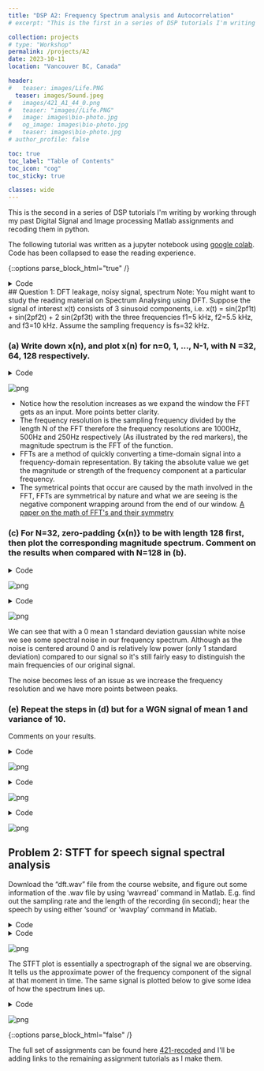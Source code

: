 ```yaml
---
title: "DSP A2: Frequency Spectrum analysis and Autocorrelation"
# excerpt: "This is the first in a series of DSP tutorials I'm writing by working through my past Digital Signal and Image processing course work and "

collection: projects
# type: "Workshop"
permalink: /projects/A2
date: 2023-10-11
location: "Vancouver BC, Canada"

header:
#   teaser: images/Life.PNG
  teaser: images/Sound.jpeg
#   images/421_A1_44_0.png
#   teaser: "images//Life.PNG"
#   image: images\bio-photo.jpg
#   og_image: images\bio-photo.jpg
#   teaser: images\bio-photo.jpg
# author_profile: false

toc: true
toc_label: "Table of Contents"
toc_icon: "cog"
toc_sticky: true

classes: wide
---
```

This is the second in a series of DSP tutorials I'm writing by working through my past Digital Signal and Image processing Matlab assignments and recoding them in python.

The following tutorial was written as a jupyter notebook using [google colab](https://colab.research.google.com/). Code has been collapsed to ease the reading experience.

{::options parse_block_html="true" /}
<details><summary markdown="span">Code</summary>
```python
from google.colab import drive
drive.mount("/content/gdrive", force_remount=True)
```
    Mounted at /content/gdrive
    

```python
import numpy as np
import matplotlib.pyplot as plt
import math
```
</details>
## Question 1: DFT leakage, noisy signal, spectrum
Note: You might want to study the reading material on Spectrum Analysing using DFT.
Suppose the signal of interest x(t) consists of 3 sinusoid components, i.e.
x(t) = sin(2pf1t) + sin(2pf2t) + 2 sin(2pf3t) with the three frequencies f1=5 kHz, f2=5.5
kHz, and f3=10 kHz. Assume the sampling frequency is fs=32 kHz.


### (a) Write down x(n), and plot x(n) for n=0, 1, …, N-1, with N =32, 64, 128 respectively.


<details><summary markdown="span">Code</summary>
```python
# Define frequencies
f1 = 5000; f2 = 5500; f3 = 10000;
Fs = 32000;
# setting our sample times
ts = np.arange(0, 128*1/Fs, 1/Fs)
n = np.arange(0, 128, 1)

x_n = np.sin(2*np.pi*f1*ts) + np.sin(2*np.pi*f2*ts) + 2*np.sin(2*np.pi*f3*ts);

fig, ax = plt.subplots(3, 1, figsize=(10, 5), layout='constrained')
fig.suptitle('Signals')

ax[0].set_title('x(n) N=32', fontsize='medium')
ax[0].set_ylabel('y(n)')
ax[0].stem(n[0:32], x_n[0:32], basefmt = '')

ax[1].set_title('x(n) N=64', fontsize='medium')
ax[1].set_ylabel('y(n)')
ax[1].stem(n[0:64], x_n[0:64], basefmt = '')

ax[2].set_title('x(n) N=128', fontsize='medium')
ax[2].set_ylabel('y(n)')
ax[2].stem(n, x_n, basefmt = '')

plt.show()
```
</details>

![png](421_A2_files/421_A2_5_0.png)


### (b) What is the corresponding frequency resolution? For N=32, 64, and 128, plot the corresponding magnitude spectrums of {x(n)}.
Comment on the results.

<details><summary markdown="span">Code</summary>
```python
# setting out the ffts
y_n1 = np.abs(np.fft.fft(x_n[0:32]))
y_n2 = np.abs(np.fft.fft(x_n[0:64]))
y_n3 = np.abs(np.fft.fft(x_n))

# key step to make sure the frequencies of our FFT match up properly
f1 = n[0:32]*Fs/32
f2 = n[0:64]*Fs/64
f3 = n[0:128]*Fs/128

fig, ax = plt.subplots(3, 1, figsize=(10, 5), layout='constrained')
fig.suptitle('Signals')

ax[0].set_title('magnitude spectrum N = 32 ', fontsize='medium')
ax[0].set_ylabel('|{x(n)}|')
ax[0].set_xlabel('Frequency (Hz)')
ax[0].plot(f1, y_n1)
ax[0].plot(f1, np.zeros(32), '|r')

ax[1].set_title('magnitude spectrum N = 64', fontsize='medium')
ax[1].set_ylabel('|{x(n)}|')
ax[1].set_xlabel('Frequency (Hz)')
ax[1].plot(f2, y_n2)
ax[1].plot(f2, np.zeros(64), '|r')

ax[2].set_title('magnitude spectrum N = 128', fontsize='medium')
ax[2].set_ylabel('|{x(n)}|')
ax[2].set_xlabel('Frequency (Hz)')
ax[2].plot(f3, y_n3)
ax[2].plot(f3, np.zeros(128), '|r')

plt.show()
```
</details>

![png](421_A2_files/421_A2_7_0.png)


- Notice how the resolution increases as we expand the window the FFT gets as an input. More points better clarity.
-  The frequency resolution is the sampling frequency divided by the length N of the FFT therefore the frequency resolutions are 1000Hz, 500Hz and 250Hz respectively (As illustrated by the red markers), the magnitude spectrum is the FFT of the function. 
- FFTs are a method of quickly converting a time-domain signal into a frequency-domain representation. By taking the absolute value we get the magnitude or strength of the frequency component at a particular frequency.
- The symetrical points that occur are caused by the math involved in the FFT, FFTs are symmetrical by nature and what we are seeing is the negative component wrapping around from the end of our window.
[A paper on the math of FFT's and their symmetry](https://web.ece.ucsb.edu/Faculty/Rabiner/ece259/Reprints/144_FFT%20symmetry.pdf)


### (c) For N=32, zero-padding {x(n)} to be with length 128 first, then plot the corresponding magnitude spectrum. Comment on the results when compared with N=128 in (b).




<details><summary markdown="span">Code</summary>
```python
# setting out the ffts
y_n1 = np.abs(np.fft.fft(np.concatenate((x_n[0:32],np.zeros(96)))))
y_n3 = np.abs(np.fft.fft(x_n))

f3 = n[0:128]*Fs/128

fig, ax = plt.subplots(2, 1, figsize=(10, 3), layout='constrained')
fig.suptitle('Signals')

ax[0].set_title('Magnitude spectrum N = 32, zero padded to 128 ', fontsize='medium')
ax[0].set_ylabel('|{x(n)}|')
ax[0].set_xlabel('Frequency (kHz)')
ax[0].plot(f3, y_n1)
ax[0].plot(f3, np.zeros(128), '|r')

ax[1].set_title('Magnitude spectrum N = 128', fontsize='medium')
ax[1].set_ylabel('|{x(n)}|')
ax[1].set_xlabel('Frequency (kHz)')
ax[1].plot(f3, y_n3)
ax[1].plot(f3, np.zeros(128), '|r')

plt.show()
```
</details>

![png](421_A2_files/421_A2_10_0.png)


With zero padding we get an artificially higher resolution.

[zero padding extra reading](https://www.bitweenie.com/listings/fft-zero-padding/)

### (d) Study the effects of Gaussian white noise (WGN).
Generate a zero-mean white Gaussian noise sequence (use ‘randn’ in Matlab) with variance 1. For N=32, plot the noise sequence, the signal sequence of (a), and the result of adding the two signals.
Repeat (a) and (b) by using the above noisy signal.

<details><summary markdown="span">Code</summary>
```python
# Define frequencies
f1 = 5000; f2 = 5500; f3 = 10000;
Fs = 32000;
# setting our sample times
ts = np.arange(0, 128*1/Fs, 1/Fs)
n = np.arange(0, 128, 1)

noise = np.random.normal(0, 1, size=128)
x_n = np.sin(2*np.pi*f1*ts) + np.sin(2*np.pi*f2*ts) + 2*np.sin(2*np.pi*f3*ts);
noisy_x_n = x_n + noise

fig, ax = plt.subplots(3, 1, figsize=(10, 5), layout='constrained')
fig.suptitle('Signals')

ax[0].set_title('Gaussian noise 0 mean 1 std', fontsize='medium')
ax[0].set_ylabel('y(n)')
ax[0].stem(n[0:32], noise[0:32], 'r', basefmt = '')

ax[1].set_title('Original signal', fontsize='medium')
ax[1].set_ylabel('y(n)')
ax[1].stem(n[0:32], x_n[0:32], basefmt = '')

ax[2].set_title('Signal + Noise', fontsize='medium')
ax[2].set_ylabel('y(n)')
ax[2].stem(n[0:32], noisy_x_n[0:32], 'm', basefmt = '')

plt.show()


```
</details>

![png](421_A2_files/421_A2_14_0.png)


<details><summary markdown="span">Code</summary>
```python
fig, ax = plt.subplots(3, 1, figsize=(10, 5), layout='constrained')
fig.suptitle('Signals')

ax[0].set_title('Noisy x(n) N=32', fontsize='medium')
ax[0].set_ylabel('y(n)')
ax[0].stem(n[0:32], noisy_x_n[0:32], 'm', basefmt = '')

ax[1].set_title('Noisy x(n) N=64', fontsize='medium')
ax[1].set_ylabel('y(n)')
ax[1].stem(n[0:64], noisy_x_n[0:64], 'm', basefmt = '')

ax[2].set_title('Noisy x(n) N=128', fontsize='medium')
ax[2].set_ylabel('y(n)')
ax[2].stem(n, noisy_x_n, 'm', basefmt = '')

plt.show()
```
</details>

![png](421_A2_files/421_A2_15_0.png)


<details><summary markdown="span">Code</summary>
```python
# setting out the ffts
y_n1 = np.abs(np.fft.fft(noisy_x_n[0:32]))
y_n2 = np.abs(np.fft.fft(noisy_x_n[0:64]))
y_n3 = np.abs(np.fft.fft(noisy_x_n))

# key step to make sure the frequencies of our FFT match up properly
f1 = n[0:32]*Fs/32
f2 = n[0:64]*Fs/64
f3 = n[0:128]*Fs/128

fig, ax = plt.subplots(3, 1, figsize=(10, 5), layout='constrained')
fig.suptitle('Signals with 0 mean 1 std Gaussian noise')

ax[0].set_title('Magnitude spectrum N = 32 ', fontsize='medium')
ax[0].set_ylabel('|{x(n)}|')
ax[0].set_xlabel('Frequency (Hz)')
ax[0].plot(f1, y_n1)
ax[0].plot(f1, np.zeros(32), '|r')

ax[1].set_title('Magnitude spectrum N = 64', fontsize='medium')
ax[1].set_ylabel('|{x(n)}|')
ax[1].set_xlabel('Frequency (Hz)')
ax[1].plot(f2, y_n2)
ax[1].plot(f2, np.zeros(64), '|r')

ax[2].set_title('Magnitude spectrum N = 128', fontsize='medium')
ax[2].set_ylabel('|{x(n)}|')
ax[2].set_xlabel('Frequency (Hz)')
ax[2].plot(f3, y_n3)
ax[2].plot(f3, np.zeros(128), '|r')

plt.show()
```
</details>

![png](421_A2_files/421_A2_16_0.png)


We can see that with a 0 mean 1 standard deviation gaussian white noise we see some spectral noise in our frequency spectrum. Although as the noise is centered around 0 and is relatively low power (only 1 standard deviation) compared to our signal so it's still fairly easy to distinguish the main frequencies of our original signal.

The noise becomes less of an issue as we increase the frequency resolution and we have more points between peaks.

### (e) Repeat the steps in (d) but for a WGN signal of mean 1 and variance of 10.
Comments on your results.

<details><summary markdown="span">Code</summary>
```python
# Define frequencies
f1 = 5000; f2 = 5500; f3 = 10000;
Fs = 32000;
# setting our sample times
ts = np.arange(0, 128*1/Fs, 1/Fs)
n = np.arange(0, 128, 1)

noise = np.random.normal(1, 10, size=128)
x_n = np.sin(2*np.pi*f1*ts) + np.sin(2*np.pi*f2*ts) + 2*np.sin(2*np.pi*f3*ts);
noisy_x_n = x_n + noise

fig, ax = plt.subplots(3, 1, figsize=(10, 5), layout='constrained')
fig.suptitle('Signals')

ax[0].set_title('Gaussian noise 1 mean 10 std', fontsize='medium')
ax[0].set_ylabel('y(n)')
ax[0].stem(n[0:32], noise[0:32], 'r', basefmt = '')

ax[1].set_title('Original signal', fontsize='medium')
ax[1].set_ylabel('y(n)')
ax[1].stem(n[0:32], x_n[0:32], basefmt = '')

ax[2].set_title('Signal + Noise', fontsize='medium')
ax[2].set_ylabel('y(n)')
ax[2].stem(n[0:32], noisy_x_n[0:32], 'm', basefmt = '')

plt.show()


```
</details>

![png](421_A2_files/421_A2_19_0.png)


<details><summary markdown="span">Code</summary>
```python
fig, ax = plt.subplots(3, 1, figsize=(10, 5), layout='constrained')
fig.suptitle('Signals')

ax[0].set_title('Noisy x(n) N=32', fontsize='medium')
ax[0].set_ylabel('y(n)')
ax[0].stem(n[0:32], noisy_x_n[0:32], 'm', basefmt = '')

ax[1].set_title('Noisy x(n) N=64', fontsize='medium')
ax[1].set_ylabel('y(n)')
ax[1].stem(n[0:64], noisy_x_n[0:64], 'm', basefmt = '')

ax[2].set_title('Noisy x(n) N=128', fontsize='medium')
ax[2].set_ylabel('y(n)')
ax[2].stem(n, noisy_x_n, 'm', basefmt = '')

plt.show()
```
</details>

![png](421_A2_files/421_A2_20_0.png)


<details><summary markdown="span">Code</summary>
```python
# setting out the ffts
y_n1 = np.abs(np.fft.fft(noisy_x_n[0:32]))
y_n2 = np.abs(np.fft.fft(noisy_x_n[0:64]))
y_n3 = np.abs(np.fft.fft(noisy_x_n))

# key step to make sure the frequencies of our FFT match up properly
f1 = n[0:32]*Fs/32
f2 = n[0:64]*Fs/64
f3 = n[0:128]*Fs/128

fig, ax = plt.subplots(3, 1, figsize=(10, 5), layout='constrained')
fig.suptitle('Signals with 1 mean 10 std Gaussian noise')

ax[0].set_title('Magnitude spectrum N = 32 ', fontsize='medium')
ax[0].set_ylabel('|{x(n)}|')
ax[0].set_xlabel('Frequency (Hz)')
ax[0].plot(f1, y_n1)
ax[0].plot(f1, np.zeros(32), '|r')

ax[1].set_title('Magnitude spectrum N = 64', fontsize='medium')
ax[1].set_ylabel('|{x(n)}|')
ax[1].set_xlabel('Frequency (Hz)')
ax[1].plot(f2, y_n2)
ax[1].plot(f2, np.zeros(64), '|r')

ax[2].set_title('Magnitude spectrum N = 128', fontsize='medium')
ax[2].set_ylabel('|{x(n)}|')
ax[2].set_xlabel('Frequency (Hz)')
ax[2].plot(f3, y_n3)
ax[2].plot(f3, np.zeros(128), '|r')

plt.show()
```
</details>

![png](421_A2_files/421_A2_21_0.png)


Now that the average power of our noise is much higher it is much harder to distinguish our original signal from the noise. Even at a high resolution we have considerable noise because the average of our Gaussian noise is at 1 and our Gaussian noise is on average 10x stronger than our signal.

### (f) For the noisy signal as in (d) with N= 64 and 128, study the effects of different windows (e.g., Hamming, Hann and Blackman). Comments on your results.


So the main idea with windowing is that the math used for Fourier transforms assumes a function that goes to infinity where in practice we're using signals of finite lengths. Because of this we get a discontinuity at the end of our data sampling resulting in noise in our power spectrum calculations. To mitigate that we apply a window to our data which gives weight to our data depending on how close it is to the discontinuity.

That is why our Hann. Hamming, and Blackman windows appear to go to 0 at the start and end of the window and reach 1 at the center of the window. The plots below show how our data looks once we scale the samples by our windows.

<details><summary markdown="span">Code</summary>
```python
Hann = np.hanning(128)
Blackman = np.blackman(128)
Hamming = np.hamming(128)
# Define frequencies
f1 = 5000; f2 = 5500; f3 = 10000;
Fs = 32000;
# setting our sample times
ts = np.arange(0, 128*1/Fs, 1/Fs)
n = np.arange(0, 128, 1)
n = n[0:128]*Fs/128

noise = np.random.normal(0, 1, size=128)
x_n = np.sin(2*np.pi*f1*ts) + np.sin(2*np.pi*f2*ts) + 2*np.sin(2*np.pi*f3*ts);
noisy_x_n = x_n + noise

y_n1 = np.abs(np.fft.fft(noisy_x_n*Hann))
y_n2 = np.abs(np.fft.fft(noisy_x_n*Blackman))
y_n3 = np.abs(np.fft.fft(noisy_x_n*Hamming))


fig, ax = plt.subplots(3, 2, figsize=(12, 9), layout='constrained')
fig.suptitle('Signals for N = 128')

ax[0][0].set_title('noisy Signal with Hann Window', fontsize='medium')
ax[0][0].set_ylabel('y(n)')
ax[0][0].plot(noisy_x_n*Hann)
ax[0][0].plot(Hann)

ax[1][0].set_title('noisy Signal with Blackman Window', fontsize='medium')
ax[1][0].set_ylabel('y(n)')
ax[1][0].plot(noisy_x_n*Blackman)
ax[1][0].plot(Hann)

ax[2][0].set_title('noisy Signal with Hamming Window', fontsize='medium')
ax[2][0].set_ylabel('y(n)')
ax[2][0].plot(noisy_x_n*Hamming)
ax[2][0].plot(Hann)

ax[0][1].set_title('Magnitude spectrum Hann', fontsize='medium')
ax[0][1].set_ylabel('|{x(n)}|')
ax[0][1].set_xlabel('Frequency (Hz)')
ax[0][1].plot(n, y_n1)
ax[0][1].plot(n, np.zeros(128), '|r')

ax[1][1].set_title('Magnitude spectrum Blackman', fontsize='medium')
ax[1][1].set_ylabel('|{x(n)}|')
ax[1][1].set_xlabel('Frequency (Hz)')
ax[1][1].plot(n, y_n2)
ax[1][1].plot(n, np.zeros(128), '|r')

ax[2][1].set_title('Magnitude spectrum Hamming', fontsize='medium')
ax[2][1].set_ylabel('|{x(n)}|')
ax[2][1].set_xlabel('Frequency (Hz)')
ax[2][1].plot(n, y_n3)
ax[2][1].plot(n, np.zeros(128), '|r')

plt.show()
```
</details>

![png](421_A2_files/421_A2_25_0.png)


<details><summary markdown="span">Code</summary>
```python
# Define frequencies
f1 = 5000; f2 = 5500; f3 = 10000;
Fs = 32000;
# setting our sample times
ts = np.arange(0, 128*1/Fs, 1/Fs)
n = np.arange(0, 128, 1)
n1 = n[0:128]*Fs/128
n2 = n[0:64]*Fs/64

noise = np.random.normal(0, 1, size=128)
x_n = np.sin(2*np.pi*f1*ts) + np.sin(2*np.pi*f2*ts) + 2*np.sin(2*np.pi*f3*ts);
noisy_x_n = x_n + noise


y_n1 = np.abs(np.fft.fft(noisy_x_n*np.hanning(128)))
y_n2 = np.abs(np.fft.fft(noisy_x_n*np.blackman(128)))
y_n3 = np.abs(np.fft.fft(noisy_x_n*np.hamming(128)))

y_n4 = np.abs(np.fft.fft(noisy_x_n[0:64]*np.hanning(64)))
y_n5 = np.abs(np.fft.fft(noisy_x_n[0:64]*np.blackman(64)))
y_n6 = np.abs(np.fft.fft(noisy_x_n[0:64]*np.hamming(64)))

fig, ax = plt.subplots(2, 1, figsize=(12, 9), layout='constrained')
fig.suptitle('Signals for N = 128')

ax[0].set_title('Magnitude spectrums N=128', fontsize='medium')
ax[0].set_ylabel('|{x(n)}|')
ax[0].set_xlabel('Frequency (Hz)')
ax[0].plot(n1, y_n1, label= "Hann")
ax[0].plot(n1, y_n2, label= "Blackman")
ax[0].plot(n1, y_n3, label= "Hamming")
# ax[0].plot(n, np.zeros(128), '|r')
ax[0].legend()

ax[1].set_title('Magnitude spectrums N=64', fontsize='medium')
ax[1].set_ylabel('|{x(n)}|')
ax[1].set_xlabel('Frequency (Hz)')
ax[1].plot(n2, y_n4, label= "Hann")
ax[1].plot(n2, y_n5, label= "Blackman")
ax[1].plot(n2, y_n6, label= "Hamming")
# ax[1].plot(n[0:64], np.zeros(64), '|r')
ax[1].legend()
plt.show()
```
</details>

![png](421_A2_files/421_A2_26_0.png)


The 3 windows lead to very similar results in the frequency spectrum. Some notable differences between the 3 would be how the Blackman window has much smoother, rounded peaks and an overall lower magnitude than the other 2 windows. The Hamming window has very high sharp peaks and an overall higher magnitude. The Hann window is a nice inbetween.

<details><summary markdown="span">Code</summary>
```python
fig, ax = plt.subplots(1, 1, figsize=(6, 3), layout='constrained')
fig.suptitle('Windows')

ax.plot(Hann, label="Hann")
ax.plot(Blackman, label="Blackman")
ax.plot(Hamming, label="Hamming")
# ax.set_title("Windows")
ax.set_ylabel("Amplitude")
ax.set_xlabel("Sample")
ax.legend()

plt.show()
```
</details>

![png](421_A2_files/421_A2_28_0.png)


## Problem 2: STFT for speech signal spectral analysis
Download the “dft.wav” file from the course website, and figure out some information of the .wav file by using ‘wavread’ command in Matlab. E.g. find out the sampling rate and the length of the recording (in second); hear the speech by using either ‘sound’ or ‘wavplay’ command in Matlab.


<details><summary markdown="span">Code</summary>
```python
import scipy.io
import scipy.signal
import numpy.ma as ma

# Load MATLAB file
word_sample = scipy.io.loadmat('/content/gdrive/MyDrive/Colab Notebooks/Colab data/wordSample.mat')
Fs, data = scipy.io.wavfile.read('/content/gdrive/MyDrive/Colab Notebooks/Colab data/dft.wav')
# Python reads the data out as a 16 Bit integer instead of a 32-bit floating point so we need to normalize our data between 1 and -1 by dividing by 32768 (2^15)
data = data/32768

```
</details>
### (a) Demonstrate the time and frequency domain representations of the speech signals.
Download the data file ‘wordSample.mat’, which is part of the above speech data
with the same sampling rate, and load it into Matlab (e.g. load wordSample.mat).
Plot the data, plot the autocorrelation sequence.


<details><summary markdown="span">Code</summary>
```python
acor = np.correlate(data, data, 'full')

ts = np.arange(0, len(data)/Fs, 1/Fs)
```
</details>
<details><summary markdown="span">Code</summary>
```python
fig, ax = plt.subplots(4, 1, figsize=(15, 9), layout='constrained')
# fig.suptitle('Signals for N = 128')

ax[0].set_title('Dft.wav signal', fontsize='medium')
ax[0].set_xlabel('Time (s)')
ax[0].plot(ts, data)

ax[1].set_title('wordsample.mat data', fontsize='medium')
ax[1].set_xlabel('Samples')
ax[1].plot(word_sample['yy'])

ax[2].set_title('Autocorrelation Sequence Half', fontsize='medium')
ax[2].set_xlabel('Time (s)')
ax[2].plot(ts, acor[len(data)-1:])

ax[3].set_title('Full Autocorrelation Sequence', fontsize='medium')
ax[3].set_xlabel('Samples')
ax[3].plot(acor)
plt.show()


```
</details>

![png](421_A2_files/421_A2_33_0.png)


The autocorrelation sequence of a sound is symmetrical so when observing it we only really need to look at 1 half of it.
From what i understand we are able to use the autocorrelation sequence to derive pitch in sound. Since autocorrelation finds repeated patterns within a signal


Some useful links to describe why the autocorrelation of a sound signal is useful:
- [dsp stack exchange](https://dsp.stackexchange.com/questions/386/autocorrelation-in-audio-analysis)
- [autocorrelation tutorial](https://musicinformationretrieval.com/autocorrelation.html#:~:text=The%20autocorrelation%20is%20used%20to,pitch%20in%20a%20musical%20signal.)

### (b) Plot the STFT-based time-varying spectrum of the speech signal, using the data in ‘wordSample.mat’.
Make the window length (i.e. the length of each segment) to be 22.5 milliseconds (i.e. the window length N=Fs*22.5/1000).

<details><summary markdown="span">Code</summary>
```python
N = Fs*22.5/1000
f, t, Zxx = scipy.signal.stft(np.transpose(word_sample['yy']), Fs, nperseg=round(N), scaling='spectrum')
pc = plt.pcolormesh(t, f, np.abs(Zxx[0]), shading='gouraud', cmap='Spectral')
plt.title('STFT Magnitude')
plt.ylabel('Frequency [Hz]')
plt.xlabel('Time [sec]')
fig.colorbar(pc)

plt.show()
```
</details>

![png](421_A2_files/421_A2_36_0.png)


The STFT plot is essentially a spectrograph of the signal we are observing. It tells us the approximate power of the frequency component of the signal at that moment in time. The same signal is plotted below to give some idea of how the spectrum lines up.

<details><summary markdown="span">Code</summary>
```python

plt.title('wordsample.mat data', fontsize='medium')
plt.xlabel('Time [sec]')
plt.ylabel('Magnitude')
plt.plot(ts[0:len(word_sample['yy'])], word_sample['yy'])

```
</details>


![png](421_A2_files/421_A2_38_1.png)


# Appendix

<details><summary markdown="span">Code</summary>
```python
# Define frequencies
f1 = 5000; f2 = 5500; f3 = 10000;
Fs = 32000;
t = np.arange(0, 127*1/Fs, 0.05/Fs)
y = np.sin(2*np.pi*f1*t) + np.sin(2*np.pi*f2*t) + 2*np.sin(2*np.pi*f3*t);
y1 = np.sin(2*np.pi*f1*t);
y2 = np.sin(2*np.pi*f2*t);
y3 = 2*np.sin(2*np.pi*f3*t);


fig, ax = plt.subplots(2, 1, figsize=(10, 5), layout='constrained')
fig.suptitle('Signals')

# ax.set_title('x(n) N=128', fontsize='medium')
# ax.set_ylabel('y(n)')
ax[0].plot(t, y)

ax[1].plot(t, y1)
ax[1].plot(t, y2)
ax[1].plot(t, y3)



plt.show()
```
</details>

![png](421_A2_files/421_A2_40_0.png)



{::options parse_block_html="false" /}

The full set of assignments can be found here [421-recoded](https://github.com/amunwes/421-recoded/tree/main) and I'll be adding links to the remaining assignment tutorials as I make them.